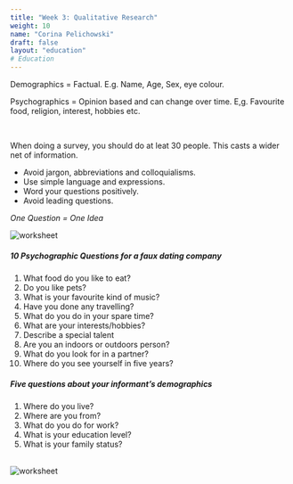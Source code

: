 ```yaml
---
title: "Week 3: Qualitative Research"
weight: 10
name: "Corina Pelichowski"
draft: false
layout: "education"
# Education
---
```

<div class="container">
  <p>
    Demographics = Factual. E.g. Name, Age, Sex, eye colour.
  </p>

  <p>
    Psychographics = Opinion based and can change over time. E,g. Favourite food, religion, interest, hobbies etc.
  </p>

  <br>

  <p>When doing a survey, you should do at leat 30 people. This casts a wider net of information.</p>

  <ul>
    <li>Avoid jargon, abbreviations and colloquialisms.</li>
    <li>Use simple language and expressions.</li>
    <li> Word your questions positively.</li>
    <li>Avoid leading questions.</li>
  </ul>

  <i>One Question = One Idea</i>

<!--IMAGE-->
  <div class="row">
    <div class="col">
      <img src="/img/master_of_design/masters_ux/ux_3_1.jpg" alt="worksheet">
    </div>
  </div>
<!--/IMAGE-->

  <h5>10 Psychographic Questions for a faux dating company</h5>

  <ol>
    <li> What food do you like to eat?</li>
    <li> Do you like pets?</li>
    <li> What is your favourite kind of music?</li>
    <li> Have you done any travelling?</li>
    <li> What do you do in your spare time?</li>
    <li> What are your interests/hobbies?</li>
    <li> Describe a special talent </li>
    <li> Are you an indoors or outdoors person?</li>
    <li> What do you look for in a partner?</li>
    <li> Where do you see yourself in five years?</li>
  </ol>

<h5>Five questions about your informant’s demographics</h5>

<ol>
  <li> Where do you live?</li>
  <li> Where are you from?</li>
  <li> What do you do for work?</li>
  <li> What is your education level?</li>
  <li> What is your family status?</li>
</ol>

<br>

<!--IMAGE-->
  <div class="row">
    <div class="col">
      <img src="/img/master_of_design/masters_ux/ux_3_2.jpg" alt="worksheet">
    </div>
  </div>
<!--/IMAGE-->

</div>